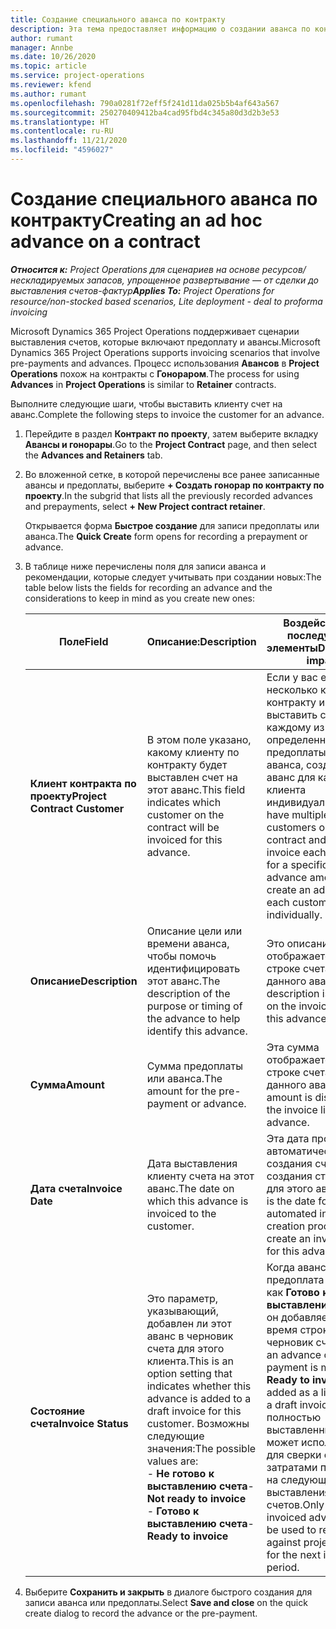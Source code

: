 ```yaml
---
title: Создание специального аванса по контракту
description: Эта тема предоставляет информацию о создании аванса по контракту при необходимости.
author: rumant
manager: Annbe
ms.date: 10/26/2020
ms.topic: article
ms.service: project-operations
ms.reviewer: kfend
ms.author: rumant
ms.openlocfilehash: 790a0281f72eff5f241d11da025b5b4af643a567
ms.sourcegitcommit: 250270409412ba4cad95fbd4c345a80d3d2b3e53
ms.translationtype: HT
ms.contentlocale: ru-RU
ms.lasthandoff: 11/21/2020
ms.locfileid: "4596027"
---
```

# <a name="creating-an-ad-hoc-advance-on-a-contract"></a><span data-ttu-id="51e5a-103">Создание специального аванса по контракту</span><span class="sxs-lookup"><span data-stu-id="51e5a-103">Creating an ad hoc advance on a contract</span></span>

<span data-ttu-id="51e5a-104">_**Относится к:** Project Operations для сценариев на основе ресурсов/нескладируемых запасов, упрощенное развертывание — от сделки до выставления счетов-фактур_</span><span class="sxs-lookup"><span data-stu-id="51e5a-104">_**Applies To:** Project Operations for resource/non-stocked based scenarios, Lite deployment - deal to proforma invoicing_</span></span>

<span data-ttu-id="51e5a-105">Microsoft Dynamics 365 Project Operations поддерживает сценарии выставления счетов, которые включают предоплату и авансы.</span><span class="sxs-lookup"><span data-stu-id="51e5a-105">Microsoft Dynamics 365 Project Operations supports invoicing scenarios that involve pre-payments and advances.</span></span> <span data-ttu-id="51e5a-106">Процесс использования **Авансов** в **Project Operations** похож на контракты с **Гонораром**.</span><span class="sxs-lookup"><span data-stu-id="51e5a-106">The process for using **Advances** in **Project Operations** is similar to **Retainer** contracts.</span></span> 

<span data-ttu-id="51e5a-107">Выполните следующие шаги, чтобы выставить клиенту счет на аванс.</span><span class="sxs-lookup"><span data-stu-id="51e5a-107">Complete the following steps to invoice the customer for an advance.</span></span>

1. <span data-ttu-id="51e5a-108">Перейдите в раздел **Контракт по проекту**, затем выберите вкладку **Авансы и гонорары**.</span><span class="sxs-lookup"><span data-stu-id="51e5a-108">Go to the **Project Contract** page, and then select the **Advances and Retainers** tab.</span></span>
2. <span data-ttu-id="51e5a-109">Во вложенной сетке, в которой перечислены все ранее записанные авансы и предоплаты, выберите **+ Создать гонорар по контракту по проекту**.</span><span class="sxs-lookup"><span data-stu-id="51e5a-109">In the subgrid that lists all the previously recorded advances and prepayments, select **+ New Project contract retainer**.</span></span> 

    <span data-ttu-id="51e5a-110">Открывается форма **Быстрое создание** для записи предоплаты или аванса.</span><span class="sxs-lookup"><span data-stu-id="51e5a-110">The **Quick Create** form opens for recording a prepayment or advance.</span></span>
    
3. <span data-ttu-id="51e5a-111">В таблице ниже перечислены поля для записи аванса и рекомендации, которые следует учитывать при создании новых:</span><span class="sxs-lookup"><span data-stu-id="51e5a-111">The table below lists the fields for recording an advance and the considerations to keep in mind as you create new ones:</span></span>

    | <span data-ttu-id="51e5a-112">Поле</span><span class="sxs-lookup"><span data-stu-id="51e5a-112">Field</span></span> | <span data-ttu-id="51e5a-113">Описание:</span><span class="sxs-lookup"><span data-stu-id="51e5a-113">Description</span></span> | <span data-ttu-id="51e5a-114">Воздействие на последующие элементы</span><span class="sxs-lookup"><span data-stu-id="51e5a-114">Downstream impact</span></span> |
    | --- | --- | --- |
    | <span data-ttu-id="51e5a-115">**Клиент контракта по проекту**</span><span class="sxs-lookup"><span data-stu-id="51e5a-115">**Project Contract Customer**</span></span> | <span data-ttu-id="51e5a-116">В этом поле указано, какому клиенту по контракту будет выставлен счет на этот аванс.</span><span class="sxs-lookup"><span data-stu-id="51e5a-116">This field indicates which customer on the contract will be invoiced for this advance.</span></span> | <span data-ttu-id="51e5a-117">Если у вас есть несколько клиентов по контракту и вы хотите выставить счет каждому из них на определенную сумму предоплаты или аванса, создайте аванс для каждого клиента индивидуально.</span><span class="sxs-lookup"><span data-stu-id="51e5a-117">If you have multiple customers on the contract and want to invoice each of them for a specific retainer or advance amount, create an advance for each customer individually.</span></span> |
    | <span data-ttu-id="51e5a-118">**Описание**</span><span class="sxs-lookup"><span data-stu-id="51e5a-118">**Description**</span></span> | <span data-ttu-id="51e5a-119">Описание цели или времени аванса, чтобы помочь идентифицировать этот аванс.</span><span class="sxs-lookup"><span data-stu-id="51e5a-119">The description of the purpose or timing of the advance to help identify this advance.</span></span> | <span data-ttu-id="51e5a-120">Это описание отображается в строке счета для данного аванса.</span><span class="sxs-lookup"><span data-stu-id="51e5a-120">This description is displayed on the invoice line for this advance.</span></span> |
    | <span data-ttu-id="51e5a-121">**Сумма**</span><span class="sxs-lookup"><span data-stu-id="51e5a-121">**Amount**</span></span> | <span data-ttu-id="51e5a-122">Сумма предоплаты или аванса.</span><span class="sxs-lookup"><span data-stu-id="51e5a-122">The amount for the pre-payment or advance.</span></span> | <span data-ttu-id="51e5a-123">Эта сумма отображается в строке счета для данного аванса.</span><span class="sxs-lookup"><span data-stu-id="51e5a-123">This amount is displayed on the invoice line for this advance.</span></span> |
    | <span data-ttu-id="51e5a-124">**Дата счета**</span><span class="sxs-lookup"><span data-stu-id="51e5a-124">**Invoice Date**</span></span> | <span data-ttu-id="51e5a-125">Дата выставления клиенту счета на этот аванс.</span><span class="sxs-lookup"><span data-stu-id="51e5a-125">The date on which this advance is invoiced to the customer.</span></span> | <span data-ttu-id="51e5a-126">Эта дата процесса автоматического создания счета для создания строки счета для этого аванса.</span><span class="sxs-lookup"><span data-stu-id="51e5a-126">This is the date for the automated invoice creation process to create an invoice line for this advance.</span></span> |
    | <span data-ttu-id="51e5a-127">**Состояние счета**</span><span class="sxs-lookup"><span data-stu-id="51e5a-127">**Invoice Status**</span></span> | <span data-ttu-id="51e5a-128">Это параметр, указывающий, добавлен ли этот аванс в черновик счета для этого клиента.</span><span class="sxs-lookup"><span data-stu-id="51e5a-128">This is an option setting that indicates whether this advance is added to a draft invoice for this customer.</span></span> <span data-ttu-id="51e5a-129">Возможны следующие значения:</span><span class="sxs-lookup"><span data-stu-id="51e5a-129">The possible values are:</span></span></br><span data-ttu-id="51e5a-130">- **Не готово к выставлению счета**</span><span class="sxs-lookup"><span data-stu-id="51e5a-130">- **Not ready to invoice**</span></span></br><span data-ttu-id="51e5a-131">- **Готово к выставлению счета**</span><span class="sxs-lookup"><span data-stu-id="51e5a-131">- **Ready to invoice**</span></span> | <span data-ttu-id="51e5a-132">Когда аванс или предоплата отмечены как **Готово к выставлению счета**, он добавляется как время строки в черновик счета.</span><span class="sxs-lookup"><span data-stu-id="51e5a-132">When an advance or pre-payment is marked as **Ready to invoice**, it is added as a line time on a draft invoice.</span></span> <span data-ttu-id="51e5a-133">Только полностью выставленный аванс может использоваться для сверки с затратами по проекту на следующий период выставления счетов.</span><span class="sxs-lookup"><span data-stu-id="51e5a-133">Only a fully invoiced advance can be used to reconcile against project costs for the next invoice period.</span></span> |

4. <span data-ttu-id="51e5a-134">Выберите **Сохранить и закрыть** в диалоге быстрого создания для записи аванса или предоплаты.</span><span class="sxs-lookup"><span data-stu-id="51e5a-134">Select **Save and close** on the quick create dialog to record the advance or the pre-payment.</span></span>
